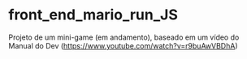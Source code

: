# front_end_mario_run_JS
Projeto de um mini-game (em andamento), baseado em um vídeo do Manual do Dev (https://www.youtube.com/watch?v=r9buAwVBDhA)
